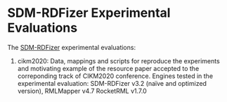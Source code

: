 # SDM-RDFizer Experimental Evaluations

The [SDM-RDFizer](https://github.com/SDM-TIB/SDM-RDFizer) experimental evaluations:

1) cikm2020: Data, mappings and scripts for reproduce the experiments and motivating example of the resource paper accepted to the correponding track of CIKM2020 conference. Engines tested in the experimental evaluation: SDM-RDFizer v3.2 (naïve and optimized version), RMLMapper v4.7 RocketRML v1.7.0
